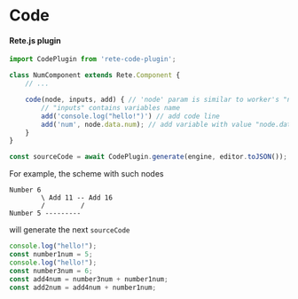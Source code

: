 Code
====
#### Rete.js plugin

```js
import CodePlugin from 'rete-code-plugin';

class NumComponent extends Rete.Component {
    // ...

    code(node, inputs, add) { // 'node' param is similar to worker's "node"
        // "inputs" contains variables name
        add('console.log("hello!")') // add code line
        add('num', node.data.num); // add variable with value "node.data.num"
    }
}

const sourceCode = await CodePlugin.generate(engine, editor.toJSON());
```

For example, the scheme with such nodes

```
Number 6
        \ Add 11 -- Add 16
        /         /
Number 5 ---------
```

will generate the next `sourceCode`

```js
console.log("hello!");
const number1num = 5;
console.log("hello!");
const number3num = 6;
const add4num = number3num + number1num;
const add2num = add4num + number1num;
```